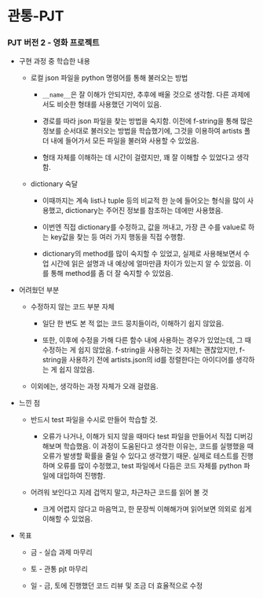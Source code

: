 # 관통-PJT

### PJT 버전 2 - 영화 프로젝트

- 구현 과정 중 학습한 내용
  
  - 로컬 json 파일을 python 명령어를 통해 불러오는 방법
    
    - ```__name__```은 잘 이해가 안되지만, 추후에 배울 것으로 생각함. 다른 과제에서도 비슷한 형태를 사용했던 기억이 있음.
    
    - 경로를 따라 json 파일을 찾는 방법을 숙지함. 이전에 f-string을 통해 많은 정보를 순서대로 불러오는 방법을 학습했기에, 그것을 이용하여 artists 폴더 내에 들어가서 모든 파일을 불러와 사용할 수 있었음.
    
    - 형태 자체를 이해하는 데 시간이 걸렸지만, 꽤 잘 이해할 수 있었다고 생각함.
  
  - dictionary 숙달
    
    - 이때까지는 계속 list나 tuple 등의 비교적 한 눈에 들어오는 형식을 많이 사용했고, dictionary는 주어진 정보를 참조하는 데에만 사용했음.
    
    - 이번엔 직접 dictionary를 수정하고, 값을 꺼내고, 가장 큰 수를 value로 하는 key값을 찾는 등 여러 가지 행동을 직접 수행함.
    
    - dictionary의 method를 많이 숙지할 수 있었고, 실제로 사용해보면서 수업 시간에 읽은 설명과 내 예상에 얼마만큼 차이가 있는지 알 수 있었음. 이를 통해 method를 좀 더 잘 숙지할 수 있었음.

- 어려웠던 부분
  
  - 수정하지 않는 코드 부분 자체
    
    - 일단 한 번도 본 적 없는 코드 뭉치들이라, 이해하기 쉽지 않았음.
    
    - 또한, 이후에 수정을 가해 다른 함수 내에 사용하는 경우가 있었는데, 그 때 수정하는 게 쉽지 않았음. f-string을 사용하는 것 자체는 괜찮았지만, f-string을 사용하기 전에 artists.json의 id를 정렬한다는 아이디어를 생각하는 게 쉽지 않았음.
  
  - 이외에는, 생각하는 과정 자체가 오래 걸렸음.

- 느낀 점
  
  - 반드시 test 파일을 수시로 만들어 학습할 것.
    
    - 오류가 나거나, 이해가 되지 않을 때마다 test 파일을 만들어서 직접 디버깅해보며 학습했음. 이 과정이 도움된다고 생각한 이유는, 코드를 실행했을 때 오류가 발생할 확률을 줄일 수 있다고 생각했기 때문. 실제로 테스트를 진행하며 오류를 많이 수정했고, test 파일에서 다듬은 코드 자체를 python 파일에 대입하여 진행함.
  - 어려워 보인다고 지레 겁먹지 말고, 차근차근 코드를 읽어 볼 것
    - 크게 어렵지 않다고 마음먹고, 한 문장씩 이해해가며 읽어보면 의외로 쉽게 이해할 수 있었음.

- 목표
  
  - 금 - 실습 과제 마무리
  
  - 토 - 관통 pjt 마무리
  
  - 일 - 금, 토에 진행했던 코드 리뷰 및 조금 더 효율적으로 수정
